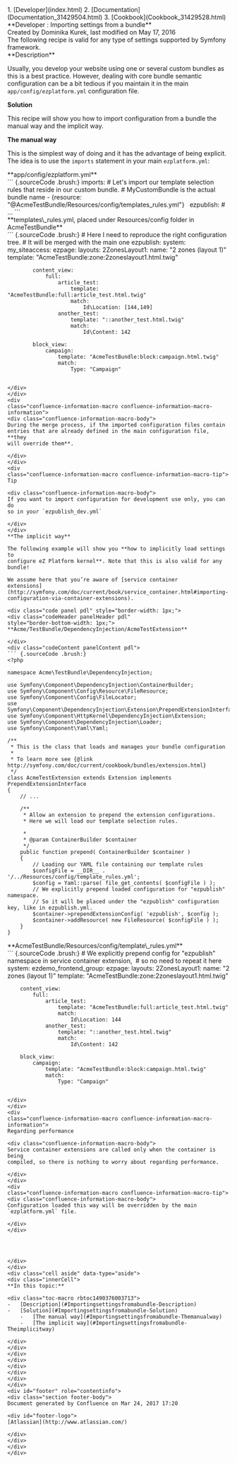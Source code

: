 <div id="page">
<div id="main" class="aui-page-panel">
<div id="main-header">
<div id="breadcrumb-section">
1.  [Developer](index.html)
2.  [Documentation](Documentation_31429504.html)
3.  [Cookbook](Cookbook_31429528.html)

</div>
**Developer : Importing settings from a bundle**

</div>
<div id="content" class="view">
<div class="page-metadata">
Created by Dominika Kurek, last modified on May 17, 2016

</div>
<div id="main-content" class="wiki-content group">
<div class="contentLayout2">
<div class="columnLayout two-right-sidebar"
data-layout="two-right-sidebar">
<div class="cell normal" data-type="normal">
<div class="innerCell">
<div
class="confluence-information-macro confluence-information-macro-tip">
<div class="confluence-information-macro-body">
The following recipe is valid for any type of settings supported by
Symfony framework.

</div>
</div>
**Description**

Usually, you develop your website using one or several custom bundles as
this is a best practice. However, dealing with core bundle semantic
configuration can be a bit tedious if you maintain it in the main
`app/config/ezplatform.yml` configuration file.

**Solution**

This recipe will show you how to import configuration from a bundle the
manual way and the implicit way.

**The manual way**

This is the simplest way of doing and it has the advantage of being
explicit. The idea is to use the `imports` statement in your main
`ezplatform.yml`:

<div class="code panel pdl" style="border-width: 1px;">
<div class="codeHeader panelHeader pdl"
style="border-bottom-width: 1px;">
**app/config/ezplatform.yml**

</div>
<div class="codeContent panelContent pdl">
``` {.sourceCode .brush:}
imports:
    # Let's import our template selection rules that reside in our custom bundle.
    # MyCustomBundle is the actual bundle name
    - {resource: "@AcmeTestBundle/Resources/config/templates_rules.yml"}
 
ezpublish:
    # ...
```

</div>
</div>
<div class="code panel pdl" style="border-width: 1px;">
<div class="codeHeader panelHeader pdl"
style="border-bottom-width: 1px;">
**templates\_rules.yml, placed under Resources/config folder in
AcmeTestBundle**

</div>
<div class="codeContent panelContent pdl">
``` {.sourceCode .brush:}
# Here I need to reproduce the right configuration tree.
# It will be merged with the main one
ezpublish:
    system:
        my_siteaccess:
            ezpage:
                layouts:
                    2ZonesLayout1:
                        name: "2 zones (layout 1)"
                        template: "AcmeTestBundle:zone:2zoneslayout1.html.twig"

            content_view:
                full:
                    article_test:
                        template: "AcmeTestBundle:full:article_test.html.twig"
                        match:
                            Id\Location: [144,149]
                    another_test:
                        template: "::another_test.html.twig"
                        match:
                            Id\Content: 142

            block_view:
                campaign:
                    template: "AcmeTestBundle:block:campaign.html.twig"
                    match:
                        Type: "Campaign"
```

</div>
</div>
<div
class="confluence-information-macro confluence-information-macro-information">
<div class="confluence-information-macro-body">
During the merge process, if the imported configuration files contain
entries that are already defined in the main configuration file, **they
will override them**.

</div>
</div>
<div
class="confluence-information-macro confluence-information-macro-tip">
Tip

<div class="confluence-information-macro-body">
If you want to import configuration for development use only, you can do
so in your `ezpublish_dev.yml` 

</div>
</div>
**The implicit way**

The following example will show you **how to implicitly load settings to
configure eZ Platform kernel**. Note that this is also valid for any
bundle!

We assume here that you’re aware of [service container
extensions](http://symfony.com/doc/current/book/service_container.html#importing-configuration-via-container-extensions).

<div class="code panel pdl" style="border-width: 1px;">
<div class="codeHeader panelHeader pdl"
style="border-bottom-width: 1px;">
**Acme/TestBundle/DependencyInjection/AcmeTestExtension**

</div>
<div class="codeContent panelContent pdl">
``` {.sourceCode .brush:}
<?php

namespace Acme\TestBundle\DependencyInjection;

use Symfony\Component\DependencyInjection\ContainerBuilder;
use Symfony\Component\Config\Resource\FileResource;
use Symfony\Component\Config\FileLocator;
use Symfony\Component\DependencyInjection\Extension\PrependExtensionInterface;
use Symfony\Component\HttpKernel\DependencyInjection\Extension;
use Symfony\Component\DependencyInjection\Loader;
use Symfony\Component\Yaml\Yaml;

/**
 * This is the class that loads and manages your bundle configuration
 *
 * To learn more see {@link http://symfony.com/doc/current/cookbook/bundles/extension.html}
 */
class AcmeTestExtension extends Extension implements PrependExtensionInterface
{
    // ...

    /**
     * Allow an extension to prepend the extension configurations.
     * Here we will load our template selection rules.

     *
     * @param ContainerBuilder $container
     */
    public function prepend( ContainerBuilder $container )
    {
        // Loading our YAML file containing our template rules
        $configFile = __DIR__ . '/../Resources/config/template_rules.yml';
        $config = Yaml::parse( file_get_contents( $configFile ) );
        // We explicitly prepend loaded configuration for "ezpublish" namespace.
        // So it will be placed under the "ezpublish" configuration key, like in ezpublish.yml.
        $container->prependExtensionConfig( 'ezpublish', $config );
        $container->addResource( new FileResource( $configFile ) );
    }
}
```

</div>
</div>
<div class="code panel pdl" style="border-width: 1px;">
<div class="codeHeader panelHeader pdl"
style="border-bottom-width: 1px;">
**AcmeTestBundle/Resources/config/template\_rules.yml**

</div>
<div class="codeContent panelContent pdl">
``` {.sourceCode .brush:}
# We explicitly prepend config for "ezpublish" namespace in service container extension, 
# so no need to repeat it here
system:
    ezdemo_frontend_group:
        ezpage:
            layouts:
                2ZonesLayout1:
                    name: "2 zones (layout 1)"
                    template: "AcmeTestBundle:zone:2zoneslayout1.html.twig"

        content_view:
            full:
                article_test:
                    template: "AcmeTestBundle:full:article_test.html.twig"
                    match:
                        Id\Location: 144
                another_test:
                    template: "::another_test.html.twig"
                    match:
                        Id\Content: 142

        block_view:
            campaign:
                template: "AcmeTestBundle:block:campaign.html.twig"
                match:
                    Type: "Campaign"
```

</div>
</div>
<div
class="confluence-information-macro confluence-information-macro-information">
Regarding performance

<div class="confluence-information-macro-body">
Service container extensions are called only when the container is being
compiled, so there is nothing to worry about regarding performance.

</div>
</div>
<div
class="confluence-information-macro confluence-information-macro-tip">
<div class="confluence-information-macro-body">
Configuration loaded this way will be overridden by the main
`ezplatform.yml` file.

</div>
</div>
 

 

</div>
</div>
<div class="cell aside" data-type="aside">
<div class="innerCell">
**In this topic:**

<div class="toc-macro rbtoc1490376003713">
-   [Description](#Importingsettingsfromabundle-Description)
-   [Solution](#Importingsettingsfromabundle-Solution)
    -   [The manual way](#Importingsettingsfromabundle-Themanualway)
    -   [The implicit way](#Importingsettingsfromabundle-Theimplicitway)

</div>
</div>
</div>
</div>
</div>
</div>
</div>
</div>
<div id="footer" role="contentinfo">
<div class="section footer-body">
Document generated by Confluence on Mar 24, 2017 17:20

<div id="footer-logo">
[Atlassian](http://www.atlassian.com/)

</div>
</div>
</div>
</div>

